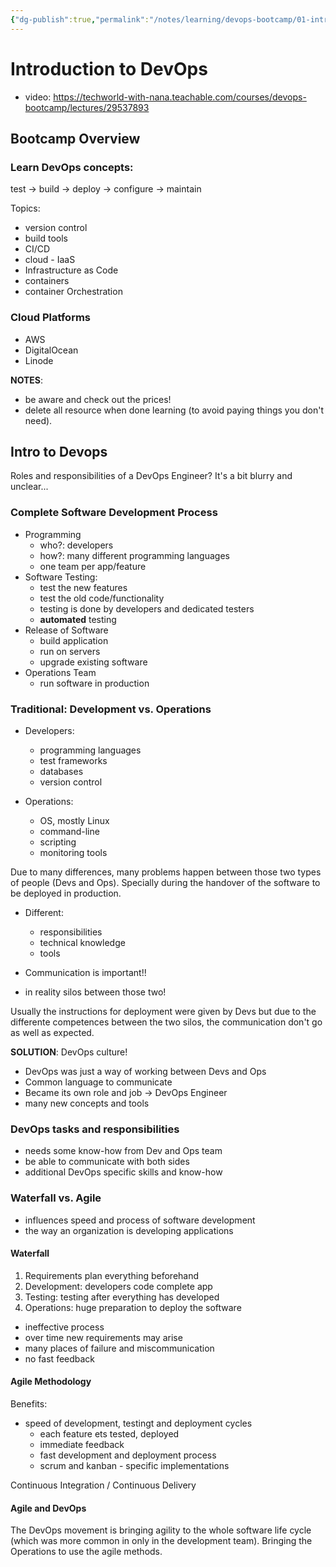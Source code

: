 ```yaml
---
{"dg-publish":true,"permalink":"/notes/learning/devops-bootcamp/01-intro/","dgHomeLink":true,"dgPassFrontmatter":false,"dgShowBacklinks":true,"dgShowLocalGraph":false}
---
```


# Introduction to DevOps

- video: <https://techworld-with-nana.teachable.com/courses/devops-bootcamp/lectures/29537893>


## Bootcamp Overview

### Learn DevOps concepts:

test -> build -> deploy -> configure -> maintain

Topics:

- version control
- build tools
- CI/CD
- cloud - IaaS
- Infrastructure as Code
- containers
- container Orchestration


### Cloud Platforms

- AWS
- DigitalOcean
- Linode

**NOTES**:
- be aware and check out the prices!
- delete all resource when done learning (to avoid paying things you don't need).


## Intro to Devops

Roles and responsibilities of a DevOps Engineer? It's a bit blurry and unclear...


### Complete Software Development Process

- Programming
    - who?: developers
    - how?: many different programming languages
    - one team per app/feature
- Software Testing:
    - test the new features
    - test the old code/functionality
    - testing is done by developers and dedicated testers
    - **automated** testing
- Release of Software
    - build application
    - run on servers
    - upgrade existing software
- Operations Team
    - run software in production

### Traditional: Development vs. Operations

- Developers:
    - programming languages
    - test frameworks
    - databases
    - version control

- Operations:
    - OS, mostly Linux
    - command-line
    - scripting
    - monitoring tools

Due to many differences, many problems happen between those two types of people (Devs and Ops). Specially during the handover of the software to be deployed in production.

- Different:
    - responsibilities
    - technical knowledge
    - tools

- Communication is important!!
- in reality silos between those two!

Usually the instructions for deployment were given by Devs but due to the differente competences between the two silos, the communication don't go as well as expected.

**SOLUTION**: DevOps culture!

- DevOps was just a way of working between Devs and Ops
- Common language to communicate
- Became its own role and job -> DevOps Engineer
- many new concepts and tools

### DevOps tasks and responsibilities

- needs some know-how from Dev and Ops team
- be able to communicate with both sides
- additional DevOps specific skills and know-how


### Waterfall vs. Agile

- influences speed and process of software development 
- the way an organization is developing applications

#### Waterfall

1. Requirements plan everything beforehand
2. Development: developers code complete app
3. Testing: testing after everything has developed
4. Operations: huge preparation to deploy the software

- ineffective process
- over time new requirements may arise
- many places of failure and miscommunication
- no fast feedback


#### Agile Methodology

Benefits:

- speed of development, testingt and deployment cycles
    - each feature ets tested, deployed
    - immediate feedback
    - fast development and deployment process
    - scrum and kanban - specific implementations

Continuous Integration / Continuous Delivery

#### Agile and DevOps

The DevOps movement is bringing agility to the whole software life cycle (which was more common in only in the development team). Bringing the Operations to use the agile methods.
